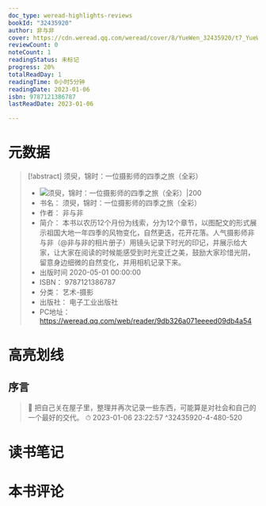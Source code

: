 ```yaml
---
doc_type: weread-highlights-reviews
bookId: "32435920"
author: 非与非
cover: https://cdn.weread.qq.com/weread/cover/8/YueWen_32435920/t7_YueWen_32435920.jpg
reviewCount: 0
noteCount: 1
readingStatus: 未标记
progress: 20%
totalReadDay: 1
readingTime: 0小时5分钟
readingDate: 2023-01-06
isbn: 9787121386787
lastReadDate: 2023-01-06

---
```

# 元数据
> [!abstract] 须臾，锦时：一位摄影师的四季之旅（全彩）
> - ![ 须臾，锦时：一位摄影师的四季之旅（全彩）|200](https://cdn.weread.qq.com/weread/cover/8/YueWen_32435920/t7_YueWen_32435920.jpg)
> - 书名： 须臾，锦时：一位摄影师的四季之旅（全彩）
> - 作者： 非与非
> - 简介： 本书以农历12个月份为线索，分为12个章节，以图配文的形式展示祖国大地一年四季的风物变化，自然更迭，花开花落。人气摄影师非与非（@非与非的相片册子）用镜头记录下时光的印记，并展示给大家，让大家在阅读的时候能感受到时光变迁之美，鼓励大家珍惜光阴，留意身边细微的自然变化，并用相机记录下来。
> - 出版时间 2020-05-01 00:00:00
> - ISBN： 9787121386787
> - 分类： 艺术-摄影
> - 出版社： 电子工业出版社
> - PC地址：https://weread.qq.com/web/reader/9db326a071eeeed09db4a54

# 高亮划线

## 序言

> 📌 把自己关在屋子里，整理并再次记录一些东西，可能算是对社会和自己的一个最好的交代。 
> ⏱ 2023-01-06 23:22:57 ^32435920-4-480-520

# 读书笔记

# 本书评论
